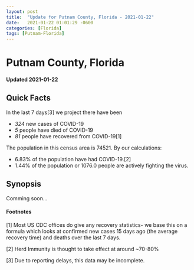 ```yaml
---
layout: post
title:  "Update for Putnam County, Florida - 2021-01-22"
date:   2021-01-22 01:01:29 -0600
categories: [Florida]
tags: [Putnam-Florida]
---
```


# Putnam County, Florida
#### Updated 2021-01-22

## Quick Facts

In the last 7 days[3] we project there have been
- *324* new cases of COVID-19
- *5* people have died of COVID-19
- *81* people have recovered from COVID-19[1]

The population in this census area is 74521. By our calculations:
- 6.83% of the population have had COVID-19.[2]
- 1.44% of the population or 1076.0 people are actively fighting the virus.

## Synopsis

Comming soon...


#### Footnotes

[1] Most US CDC offices do give any recovery statistics- we base this on a formula which looks at confirmed new cases
15 days ago (the average recovery time) and deaths over the last 7 days.

[2] Herd Immunity is thought to take effect at around ~70-80%

[3] Due to reporting delays, this data may be incomplete.
 
    